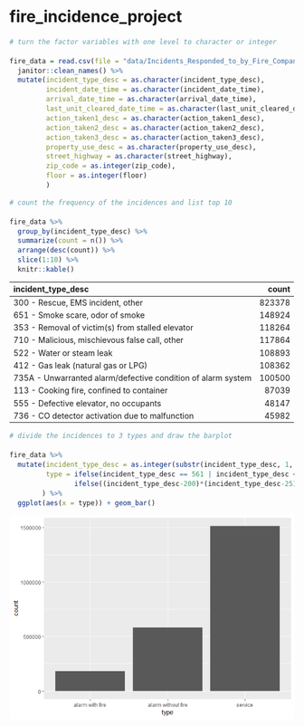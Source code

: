 fire\_incidence\_project
================

``` r
# turn the factor variables with one level to character or integer

fire_data = read.csv(file = "data/Incidents_Responded_to_by_Fire_Companies.csv") %>%
  janitor::clean_names() %>%
  mutate(incident_type_desc = as.character(incident_type_desc),
         incident_date_time = as.character(incident_date_time),
         arrival_date_time = as.character(arrival_date_time),
         last_unit_cleared_date_time = as.character(last_unit_cleared_date_time),
         action_taken1_desc = as.character(action_taken1_desc),
         action_taken2_desc = as.character(action_taken2_desc),
         action_taken3_desc = as.character(action_taken3_desc),
         property_use_desc = as.character(property_use_desc),
         street_highway = as.character(street_highway),
         zip_code = as.integer(zip_code),
         floor = as.integer(floor)
         )
```

``` r
# count the frequency of the incidences and list top 10

fire_data %>%
  group_by(incident_type_desc) %>%
  summarize(count = n()) %>%
  arrange(desc(count)) %>%
  slice(1:10) %>%
  knitr::kable()
```

| incident\_type\_desc                                         |   count|
|:-------------------------------------------------------------|-------:|
| 300 - Rescue, EMS incident, other                            |  823378|
| 651 - Smoke scare, odor of smoke                             |  148924|
| 353 - Removal of victim(s) from stalled elevator             |  118264|
| 710 - Malicious, mischievous false call, other               |  117864|
| 522 - Water or steam leak                                    |  108893|
| 412 - Gas leak (natural gas or LPG)                          |  108362|
| 735A - Unwarranted alarm/defective condition of alarm system |  100500|
| 113 - Cooking fire, confined to container                    |   87039|
| 555 - Defective elevator, no occupants                       |   48147|
| 736 - CO detector activation due to malfunction              |   45982|

``` r
# divide the incidences to 3 types and draw the barplot

fire_data %>%
  mutate(incident_type_desc = as.integer(substr(incident_type_desc, 1, 3)),
         type = ifelse(incident_type_desc == 561 | incident_type_desc < 165, "alarm with fire",  
                ifelse((incident_type_desc-200)*(incident_type_desc-251)<=0 | (incident_type_desc-600)*(incident_type_desc-653)<=0 | (incident_type_desc-700)*(incident_type_desc-746)<=0,"alarm without fire","service"))
        ) %>%
  ggplot(aes(x = type)) + geom_bar()
```

![](fire_incidence_project_files/figure-markdown_github/incident_type_barplot-1.png)
